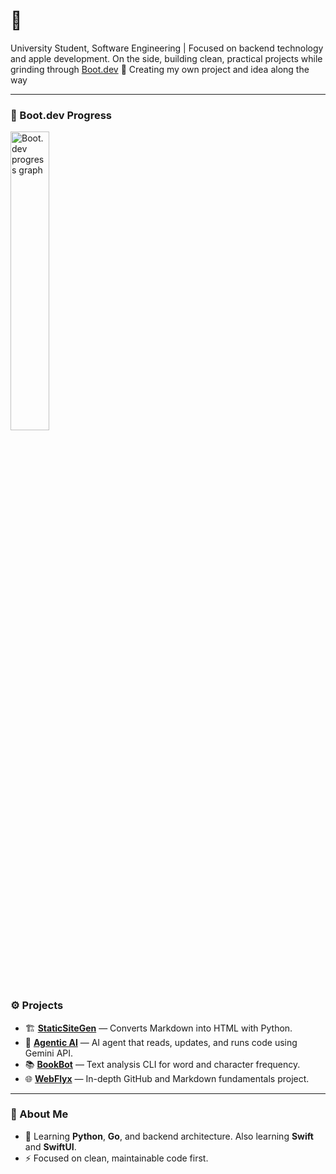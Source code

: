 # 👋 

University Student, Software Engineering | Focused on backend technology and apple development. 
On the side, building clean, practical projects while grinding through [Boot.dev](https://www.boot.dev) 🧩
Creating my own project and idea along the way

---

### 🧠 Boot.dev Progress
<p align="left">
  <img src="https://api.boot.dev/v1/users/public/bca76a19-c277-43b5-a2d3-4815a2a2f13d/thumbnail" alt="Boot.dev progress graph" width=35% >
</p>

### ⚙️ Projects
- 🏗️ [**StaticSiteGen**](https://github.com/fanatcx/StaticSiteGen) — Converts Markdown into HTML with Python.  
- 🤖 [**Agentic AI**](https://github.com/fanatcx/Agentic-AI) — AI agent that reads, updates, and runs code using Gemini API.  
- 📚 [**BookBot**](https://github.com/fanatcx/BookBot) — Text analysis CLI for word and character frequency.  
- 🌐 [**WebFlyx**](https://github.com/fanatcx/WebFlyx) — In-depth GitHub and Markdown fundamentals project.

---

### 🧩 About Me
- 🐍 Learning **Python**, **Go**, and backend architecture. Also learning **Swift** and **SwiftUI**.  
- ⚡ Focused on clean, maintainable code first. 



